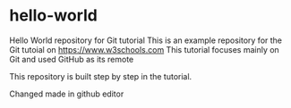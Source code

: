 # hello-world
Hello World repository for Git tutorial
This is an example repository for the Git tutoial on https://www.w3schools.com
This tutorial focuses mainly on Git and used GitHub as its remote

This repository is built step by step in the tutorial.

Changed made in github editor
